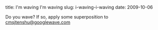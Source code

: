 title: I'm waving I'm waving
slug: i-waving-i-waving
date: 2009-10-06


Do you wave? If so, apply some superposition to cmsjtenshu@googlewave.com
